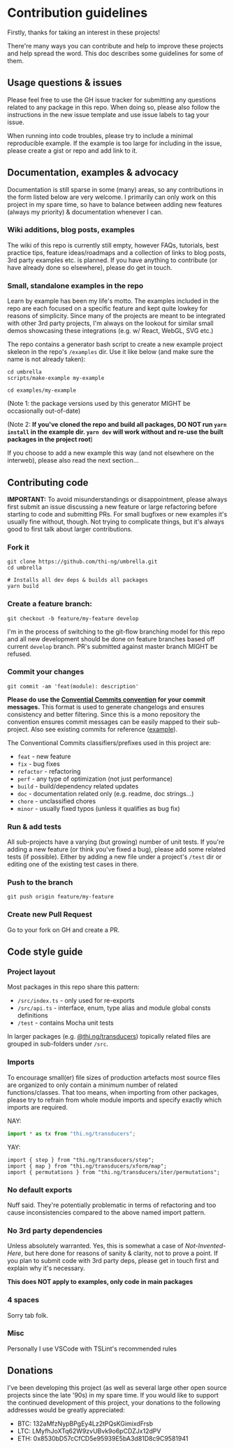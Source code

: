 # Contribution guidelines

Firstly, thanks for taking an interest in these projects!

There're many ways you can contribute and help to improve these projects and
help spread the word. This doc describes some guidelines for some of them.

## Usage questions & issues

Please feel free to use the GH issue tracker for submitting any questions related
to any package in this repo. When doing so, please also follow the instructions in
the new issue template and use issue labels to tag your issue.

When running into code troubles, please try to include a minimal reproducible example.
If the example is too large for including in the issue, please create a gist or repo
and add link to it.

## Documentation, examples & advocacy

Documentation is still sparse in some (many) areas, so any contributions
in the form listed below are very welcome. I primarily can only work on this
project in my spare time, so have to balance between adding new features (always my
priority) & documentation whenever I can.

### Wiki additions, blog posts, examples

The wiki of this repo is currently still empty, however FAQs, tutorials, best practice
tips, feature ideas/roadmaps and a collection of links to blog posts, 3rd party examples
etc. is planned. If you have anything to contribute (or have already done so elsewhere),
please do get in touch.

### Small, standalone examples in the repo

Learn by example has been my life's motto. The examples included in the repo are each
focused on a specific feature and kept quite lowkey for reasons of simplicity. Since
many of the projects are meant to be integrated with other 3rd party projects, I'm always
on the lookout for similar small demos showcasing these integrations
(e.g. w/ React, WebGL, SVG etc.)

The repo contains a generator bash script to create a new example project skeleon in the
repo's `/examples` dir. Use it like below (and make sure the name is not already taken):

```
cd umbrella
scripts/make-example my-example

cd examples/my-example
```

(Note 1: the package versions used by this generator MIGHT be occasionally out-of-date)

(Note 2: **If you've cloned the repo and build all packages, DO NOT run `yarn install`
in the example dir. `yarn dev` will work without and re-use the built packages in the project root**)

If you choose to add a new example this way (and not elsewhere on the interweb),
please also read the next section...

## Contributing code

**IMPORTANT:** To avoid misunderstandings or disappointment, please always first submit
an issue discussing a new feature or large refactoring before starting to code and
submitting PRs. For small bugfixes or new examples it's usually fine without, though.
Not trying to complicate things, but it's always good to first talk about larger
contributions.

### Fork it

```
git clone https://github.com/thi-ng/umbrella.git
cd umbrella

# Installs all dev deps & builds all packages
yarn build
```

### Create a feature branch:

```
git checkout -b feature/my-feature develop
```

I'm in the process of switching to the git-flow branching model for this repo and all
new development should be done on feature branches based off current `develop` branch.
PR's submitted against master branch MIGHT be refused.

### Commit your changes

```
git commit -am 'feat(module): description'
```

**Please do use the [Convential Commits convention](https://conventionalcommits.org/) for
your commit messages.** This format is used to generate changelogs and ensures consistency
and better filtering. Since this is a mono repository the convention ensures commit messages
can be easily mapped to their sub-project. Also see existing commits for reference
([example](https://github.com/thi-ng/umbrella/commit/ebbc4910f64c90df7bb93010a75307df51c80b6e)).

The Conventional Commits classifiers/prefixes used in this project are:

- `feat` - new feature
- `fix` - bug fixes
- `refactor` - refactoring
- `perf` - any type of optimization (not just performance)
- `build` - build/dependency related updates
- `doc` - documentation related only (e.g. readme, doc strings...)
- `chore` - unclassified chores
- `minor` - usually fixed typos (unless it qualifies as bug fix)

### Run & add tests

All sub-projects have a varying (but growing) number of unit tests.
If you're adding a new feature (or think you've fixed a bug), please
add some related tests (if possible). Either by adding a new file
under a project's `/test` dir or editing one of the existing test
cases in there. 

### Push to the branch

```
git push origin feature/my-feature
```

### Create new Pull Request

Go to your fork on GH and create a PR.

## Code style guide

### Project layout

Most packages in this repo share this pattern:

- `/src/index.ts` - only used for re-exports
- `/src/api.ts` - interface, enum, type alias and module global consts definitions
- `/test` - contains Mocha unit tests

In larger packages (e.g. [@thi.ng/transducers](https://github.com/thi-ng/umbrella/tree/master/packages/transducers))
topically related files are grouped in sub-folders under `/src`.

### Imports

To encourage small(er) file sizes of production artefacts most source files
are organized to only contain a minimum number of related functions/classes.
That too means, when importing from other packages, please try to refrain from
whole module imports and specify exactly which imports are required.

NAY:
```typescript
import * as tx from "thi.ng/transducers";
```

YAY:
```typescript##
import { step } from "thi.ng/transducers/step";
import { map } from "thi.ng/transducers/xform/map";
import { permutations } from "thi.ng/transducers/iter/permutations";
```

### No default exports

Nuff said. They're potentially problematic in terms of refactoring and too cause
inconsistencies compared to the above named import pattern.

### No 3rd party dependencies

Unless absolutely warranted. Yes, this is somewhat a case of _Not-Invented-Here_,
but here done for reasons of sanity & clarity, not to prove a point. If you plan
to submit code with 3rd party deps, please get in touch first and explain why
it's necessary.

**This does NOT apply to examples, only code in main packages**

### 4 spaces

Sorry tab folk.

### Misc

Personally I use VSCode with TSLint's recommended rules

## Donations

I've been developing this project (as well as several large other open source
projects since the late '90s) in my spare time. If you would like to support
the continued development of this project, your donations to the following
addresses would be greatly appreciated:

- BTC: 132aMfzNypBPgEy4Lz2tPQsKGimixdFrsb
- LTC: LMyfhJoXTq62W9zvUBvk9o6pCDZJx12dPV
- ETH: 0x8530bD57cCfCD5e95939E5bA3d81D8c9C9581941
